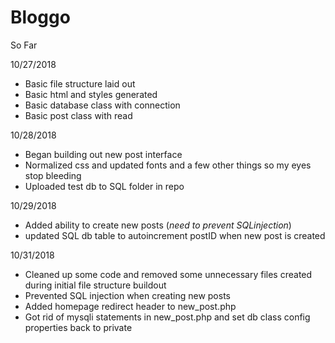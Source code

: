 # Bloggo

So Far

10/27/2018
- Basic file structure laid out
- Basic html and styles generated
- Basic database class with connection
- Basic post class with read

10/28/2018
- Began building out new post interface
- Normalized css and updated fonts and a few other things so my eyes stop bleeding
- Uploaded test db to SQL folder in repo

10/29/2018
- Added ability to create new posts (*need to prevent SQLinjection*)
- updated SQL db table to autoincrement postID when new post is created

10/31/2018
- Cleaned up some code and removed some unnecessary files created during initial file structure buildout
- Prevented SQL injection when creating new posts
- Added homepage redirect header to new_post.php
- Got rid of mysqli statements in new_post.php and set db class config properties back to private